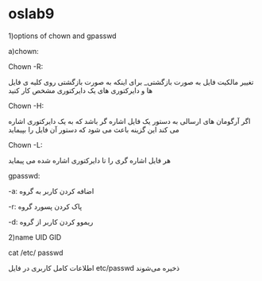 # oslab9

1)options of chown and gpasswd

 a)chown:

Chown -R:

تغییر مالکیت فایل به صورت بازگشتی_ برای اینکه به صورت بازگشتی روی 
کلیه ی فایل ها و دایرکتوری های یک دایرکتوری مشخص کار کنید

Chown -H: 

اگر آرگومان های ارسالی به دستور یک فایل اشاره گر باشد که به یک دایرکتوری
اشاره می کند این گزینه باعث می شود که دستور آن فایل را بپیماید

Chown -L:

هر فایل اشاره گری را تا دایرکتوری اشاره شده می پیماید 

gpasswd:

-a: 
اضافه کردن کاربر به گروه

-r: 
پاک کردن پسورد گروه

-d:
ریموو کردن کاربر از گروه 

2)name UID GID

cat /etc/ passwd

اطلاعات کامل کاربری در فایل 
etc/passwd 
ذخیره می‌شوند 


